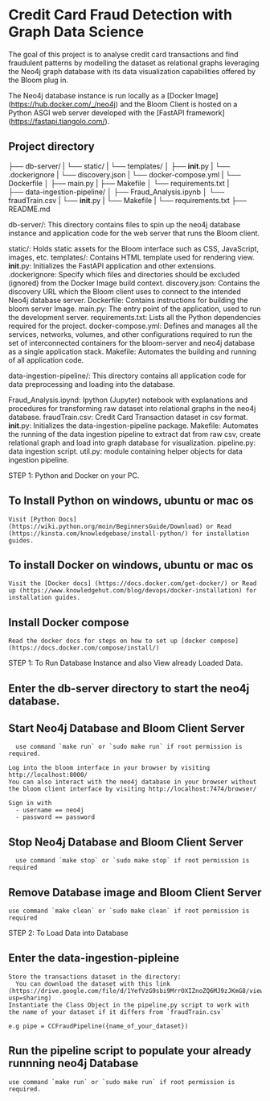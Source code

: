 # Credit Card Fraud Detection with Graph Data Science

The goal of this project is to analyse credit card transactions and find fraudulent patterns by modelling the dataset as relational graphs leveraging the Neo4j graph database with its data visualization capabilities offered by the Bloom plug in.

The Neo4j database instance is run locally as a [Docker Image] (https://hub.docker.com/_/neo4j) and the Bloom Client is hosted on a Python ASGI web server developed with the [FastAPI framework] (https://fastapi.tiangolo.com/).


## Project directory

├── db-server/
|    └── static/
|    └── templates/
│    ├── __init__.py
|    └── .dockerignore
|    └── discovery.json
|    └── docker-compose.yml
|    └── Dockerfile
│    ├── main.py
|    ├── Makefile
│    └── requirements.txt
|  
├── data-ingestion-pipeline/
│   ├── Fraud_Analysis.ipynb
│   └── fraudTrain.csv
|   └── __init__.py
|   └──  Makefile
|   └── requirements.txt
├── README.md

db-server/: This directory contains files to spin up the neo4j database instance and application code for the web server that runs the Bloom client.

  static/: Holds static assets for the Bloom interface such as CSS, JavaScript, images, etc.
  templates/: Contains HTML template used for rendering view.
  __init__.py: Initializes the FastAPI application and other extensions.
  .dockerignore: Specify which files and directories should be excluded (ignored) from the Docker Image build context.
  discovery.json: Contains the discovery URL which the Bloom client uses to connect to the intended Neo4j database server. 
  Dockerfile: Contains instructions for building the bloom server Image.
  main.py: The entry point of the application, used to run the development server.
  requirements.txt: Lists all the Python dependencies required for the project.
  docker-compose.yml: Defines and manages all the services, networks, volumes, and other configurations required to run the set of interconnected containers for the bloom-server and neo4j database as a single application stack.
  Makefile: Automates the building and running of all application code.

data-ingestion-pipeline/: This directory contains all application code for data preprocessing and loading into the database.

  Fraud_Analysis.ipynd: Ipython (Jupyter) notebook with explanations and procedures for transforming raw dataset into relational graphs in the neo4j database.
  fraudTrain.csv: Credit Card Transaction dataset in csv format.
  __init__.py: Initializes the data-ingestion-pipeline package.
  Makefile: Automates the running of the data ingestion pipeline to extract dat from raw csv, create relational graph and load into graph database for visualization.
  pipeline.py: data ingestion script.
  util.py: module containing helper objects for data ingestion pipeline.
  

STEP 1: Python and Docker on your PC.

  ## To Install Python on windows, ubuntu or mac os

    Visit [Python Docs] (https://wiki.python.org/moin/BeginnersGuide/Download) or Read (https://kinsta.com/knowledgebase/install-python/) for installation guides.

  ## To install Docker on windows, ubuntu or mac os
    Visit the [Docker docs] (https://docs.docker.com/get-docker/) or Read up (https://www.knowledgehut.com/blog/devops/docker-installation) for installation guides.

  ## Install Docker compose
    Read the docker docs for steps on how to set up [docker compose] (https://docs.docker.com/compose/install/)



STEP 1: To Run Database Instance and also View already Loaded Data.

  ## Enter the db-server directory to start the neo4j database.


  ## Start Neo4j Database and Bloom Client Server
      use command `make run` or `sudo make run` if root permission is required.
    
    Log into the bloom interface in your browser by visiting http://localhost:8000/
    You can also interact with the neo4j database in your browser without the bloom client interface by visiting http://localhost:7474/browser/

    Sign in with 
      - username == neo4j
      - password == password

  ## Stop Neo4j Database and Bloom Client Server
      use command `make stop` or `sudo make stop` if root permission is required

  ## Remove Database image and Bloom Client Server

    use command `make clean` or `sudo make clean` if root permission is required 


STEP 2: To Load Data into Database

  ## Enter the data-ingestion-pipleine
    Store the transactions dataset in the directory:
      You can download the dataset with this link (https://drive.google.com/file/d/1YefVzG9sbi9MrrOXIZnoZQ6MJ9zJKmG8/view?usp=sharing)
    Instantiate the Class Object in the pipeline.py script to work with the name of your dataset if it differs from `fraudTrain.csv`

    e.g pipe = CCFraudPipeline({name_of_your_dataset})


  ## Run the pipeline script to populate your already runnning neo4j Database

    use command `make run` or `sudo make run` if root permission is required.

  